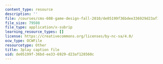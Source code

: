 ```yaml
---
content_type: resource
description: ''
file: /courses/cms-608-game-design-fall-2010/de05199f36bdee336929d23af128560c_68567.srt
file_size: 79508
file_type: application/x-subrip
learning_resource_types: []
license: https://creativecommons.org/licenses/by-nc-sa/4.0/
ocw_type: OCWFile
resourcetype: Other
title: 3play caption file
uid: de05199f-36bd-ee33-6929-d23af128560c
---
```


